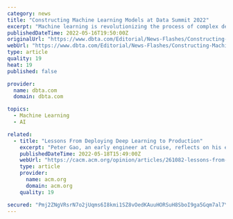 ```yaml
---
category: news
title: "Constructing Machine Learning Models at Data Summit 2022"
excerpt: "Machine learning is revolutionizing the process of complex decision-making by enabling the analysis of bigger, more complex datasets and the delivery of faster, more accurate results. At Data Summit 2022,"
publishedDateTime: 2022-05-16T19:50:00Z
originalUrl: "https://www.dbta.com/Editorial/News-Flashes/Constructing-Machine-Learning-Models-at-Data-Summit-2022-152953.aspx"
webUrl: "https://www.dbta.com/Editorial/News-Flashes/Constructing-Machine-Learning-Models-at-Data-Summit-2022-152953.aspx"
type: article
quality: 19
heat: 19
published: false

provider:
  name: dbta.com
  domain: dbta.com

topics:
  - Machine Learning
  - AI

related:
  - title: "Lessons From Deploying Deep Learning to Production"
    excerpt: "Peter Gao, an early engineer at Cruise, reflects on his experience deploying deep-learning models into production."
    publishedDateTime: 2022-05-18T15:49:00Z
    webUrl: "https://cacm.acm.org/opinion/articles/261082-lessons-from-deploying-deep-learning-to-production/fulltext"
    type: article
    provider:
      name: acm.org
      domain: acm.org
    quality: 19

secured: "Pmj2ZNgVRsrN7o2jUqms6I8kmi1SZ8vOedKAuuHORSuH8SboI9ga5Gqm7al7YOJdYu/5+FWTSJ1sxxWz0zuE3+h7ZOmSqsV4Ae4Bk17kZAPXE59regQGP5enUDkaY4a/n6YHxfnB/q5jI0AGpO0QjrNaXNsmlMh5xw2i8bei/9bS26oRhfxb5ILgsf+w+rKRAgeTyMOhDB6cdIrq7rgzKgLPdpnBe86h5Z1pxI0JxU3DkzIeDBxOcBl8pyRgZlM97AuBat1GQBbURvnNS3Kup1AEUGyFUHMPXNK9wIYOvPZV5RjKRVerqbhThgLHsowkc22NtQobr/lxh6xjR3wvncV34pyXK3FkxZKNsAYR/FM=;Yxy+GQsaEkcO5dB56JXSJw=="
---
```


